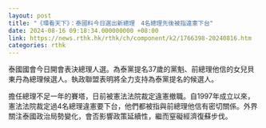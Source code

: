 ```yaml
---
layout: post
title: "《環看天下》：泰國料今日選出新總理　4名總理先後被指違憲下台"
date: 2024-08-16 09:18:34.000000000 +08:00
link: https://news.rthk.hk/rthk/ch/component/k2/1766398-20240816.htm
categories: rthk
---
```


泰國國會今日開會表決總理人選。為泰黨提名37歲的黨魁、前總理他信的女兒貝東丹為總理候選人。執政聯盟表明將全力支持為泰黨提名的候選人。

擔任總理不足一年的賽塔，日前被憲法法院裁定違憲撤職。自1997年成立以來，憲法法院裁定過4名總理違憲要下台，他們都被指與前總理他信有密切關係。外界關注泰國政治局勢變化，會否影響政策延續性，繼而窒礙經濟復蘇步伐。
